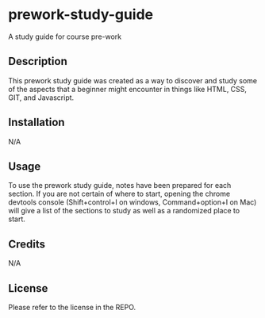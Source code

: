 # prework-study-guide
A study guide for course pre-work

## Description

This prework study guide was created as a way to discover and study some of the aspects that a beginner might encounter in things like HTML, CSS, GIT, and Javascript.


## Installation

N/A

## Usage

To use the prework study guide, notes have been prepared for each section. If you are not certain of where to start, opening the chrome devtools console (Shift+control+I on windows, Command+option+I on Mac) will give a list of the sections to study as well as a randomized place to start.

## Credits

N/A

## License

Please refer to the license in the REPO.